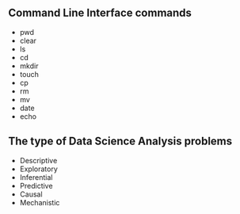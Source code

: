 ## Command Line Interface commands
* pwd
* clear
* ls
* cd
* mkdir
* touch
* cp
* rm
* mv
* date
* echo

## The type of Data Science Analysis problems
* Descriptive 
* Exploratory
* Inferential
* Predictive
* Causal
* Mechanistic
